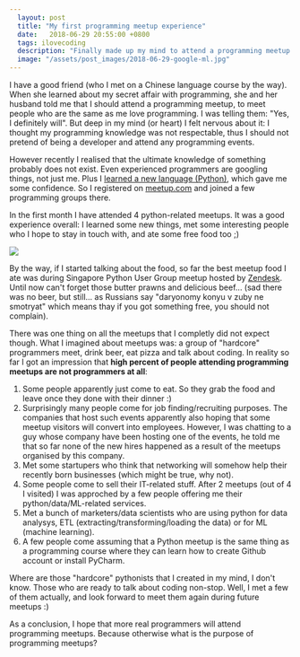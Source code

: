 ```yaml
---
  layout: post
  title: "My first programming meetup experience"
  date:   2018-06-29 20:55:00 +0800
  tags: ilovecoding
  description: "Finally made up my mind to attend a programming meetup in Singapore"
  image: "/assets/post_images/2018-06-29-google-ml.jpg"
---
```


I have a good friend (who I met on a Chinese language course by the way). When she learned about my secret affair with programming, she and her husband told me that I should attend a programming meetup, to meet people who are the same as me love programming. I was telling them: "Yes, I definitely will". But deep in my mind (or heart) I felt nervous about it: I thought my programming knowledge was not respectable, thus I should not pretend of being a developer and attend any programming events.

However recently I realised that the ultimate knowledge of something probably does not exist. Even experienced programmers are googling things, not just me. Plus I [learned a new language (Python)](http://www.natalyakosenko.com/2018-05-31-falling-in-love-with-python), which gave me some confidence. So I registered on [meetup.com](https://www.meetup.com/) and joined a few programming groups there.


In the first month I have attended 4 python-related meetups. It was a good experience overall: I learned some new things, met some interesting people who I hope to stay in touch with, and ate some free food too ;)

<img src="{{ site.url }}/assets/post_images/2018-06-29-google-ml.jpg" style="display:block"/>

By the way, if I started talking about the food, so far the best meetup food I ate was during Singapore Python User Group meetup hosted by [Zendesk](https://www.zendesk.com/jobs/singapore/). Until now can't forget those butter prawns and delicious beef... (sad there was no beer, but still... as Russians say "daryonomy konyu v zuby ne smotryat" which means thay if you got something free, you should not complain).

There was one thing on all the meetups that I completly did not expect though. What I imagined about meetups was: a group of "hardcore" programmers meet, drink beer, eat pizza and talk about coding. In reality so far I got an impression that **high percent of people attending programming meetups are not programmers at all**:
1. Some people apparently just come to eat. So they grab the food and leave once they done with their dinner :)
2. Surprisingly many people come for job finding/recruiting purposes. The companies that host such events apparently also hoping that some meetup visitors will convert into employees. However, I was chatting to a guy whose company have been hosting one of the events, he told me that so far none of the new hires happened as a result of the meetups organised by this company.
3. Met some startupers who think that networking will somehow help their recently born businesses (which might be true, why not).
4. Some people come to sell their IT-related stuff. After 2 meetups (out of 4 I visited) I was approched by a few people offering me their python/data/ML-related services.
5. Met a bunch of marketers/data scientists who are using python for data analysys, ETL (extracting/transforming/loading the data) or for ML (machine learning).
6. A few people come assuming that a Python meetup is the same thing as a programming course where they can learn how to create Github account or install PyCharm.

Where are those "hardcore" pythonists that I created in my mind, I don't know. Those who are ready to talk about coding non-stop. Well, I met a few of them actually, and look forward to meet them again during future meetups :)

As a conclusion, I hope that more real programmers will attend programming meetups. Because otherwise what is the purpose of programming meetups?
